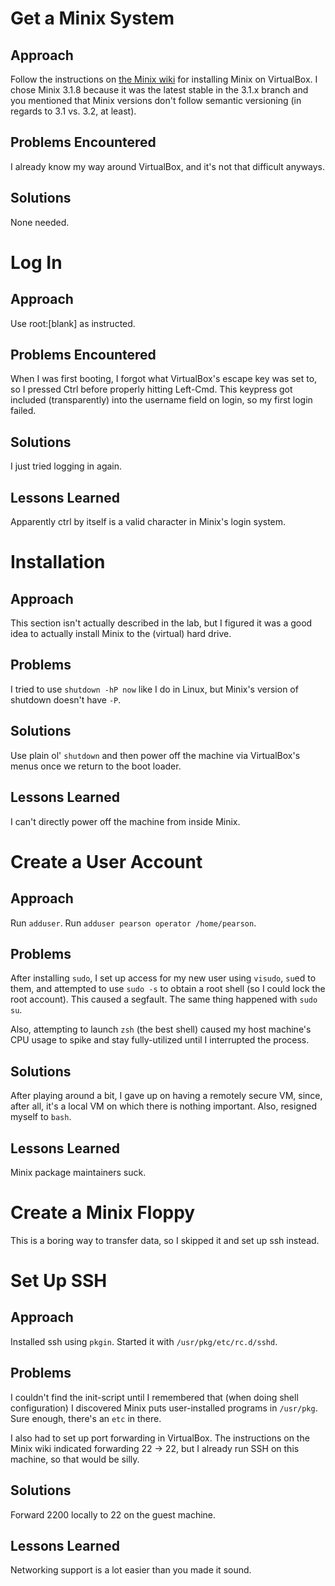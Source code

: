# Get a Minix System

## Approach

Follow the instructions on [the Minix wiki][0] for installing Minix on
VirtualBox.  I chose Minix 3.1.8 because it was the latest stable in the 3.1.x
branch and you mentioned that Minix versions don't follow semantic versioning
(in regards to 3.1 vs. 3.2, at least).

[0]: http://wiki.minix3.org/en/UsersGuide/RunningMinixOnVirtualBox

## Problems Encountered

I already know my way around VirtualBox, and it's not that difficult anyways.

## Solutions

None needed.

# Log In

## Approach

Use root:[blank] as instructed.

## Problems Encountered

When I was first booting, I forgot what VirtualBox's escape key was set to, so
I pressed Ctrl before properly hitting Left-Cmd.  This keypress got included
(transparently) into the username field on login, so my first login failed.

## Solutions

I just tried logging in again.

## Lessons Learned

Apparently ctrl by itself is a valid character in Minix's login system.

# Installation

## Approach

This section isn't actually described in the lab, but I figured it was a good
idea to actually install Minix to the (virtual) hard drive.

## Problems

I tried to use `shutdown -hP now` like I do in Linux, but Minix's version of
shutdown doesn't have `-P`.

## Solutions

Use plain ol' `shutdown` and then power off the machine via VirtualBox's menus
once we return to the boot loader.

## Lessons Learned

I can't directly power off the machine from inside Minix.

# Create a User Account

## Approach

Run `adduser`.  Run `adduser pearson operator /home/pearson`.

## Problems

After installing `sudo`, I set up access for my new user using `visudo`, `su`ed
to them, and attempted to use `sudo -s` to obtain a root shell (so I could lock
the root account).  This caused a segfault.  The same thing happened with `sudo
su`.

Also, attempting to launch `zsh` (the best shell) caused my host machine's CPU
usage to spike and stay fully-utilized until I interrupted the process.

## Solutions

After playing around a bit, I gave up on having a remotely secure VM, since,
after all, it's a local VM on which there is nothing important.  Also, resigned
myself to `bash`.

## Lessons Learned

Minix package maintainers suck.

# Create a Minix Floppy

This is a boring way to transfer data, so I skipped it and set up ssh instead.

# Set Up SSH

## Approach

Installed ssh using `pkgin`.  Started it with `/usr/pkg/etc/rc.d/sshd`.

## Problems

I couldn't find the init-script until I remembered that (when doing shell
configuration) I discovered Minix puts user-installed programs in `/usr/pkg`.
Sure enough, there's an `etc` in there.

I also had to set up port forwarding in VirtualBox.  The instructions on the
Minix wiki indicated forwarding 22 -> 22, but I already run SSH on this
machine, so that would be silly.

## Solutions

Forward 2200 locally to 22 on the guest machine.

## Lessons Learned

Networking support is a lot easier than you made it sound.

